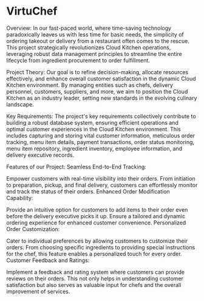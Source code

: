 # VirtuChef
Overview:
In our fast-paced world, where time-saving technology paradoxically leaves us with less time for basic needs, the simplicity of ordering takeout or delivery from a restaurant often comes to the rescue. This project strategically revolutionizes Cloud Kitchen operations, leveraging robust data management principles to streamline the entire lifecycle from ingredient procurement to order fulfillment.

Project Theory:
Our goal is to refine decision-making, allocate resources effectively, and enhance overall customer satisfaction in the dynamic Cloud Kitchen environment. By managing entities such as chefs, delivery personnel, customers, suppliers, and more, we aim to position the Cloud Kitchen as an industry leader, setting new standards in the evolving culinary landscape.

Key Requirements:
The project's key requirements collectively contribute to building a robust database system, ensuring efficient operations and optimal customer experiences in the Cloud Kitchen environment. This includes capturing and storing vital customer information, meticulous order tracking, menu item details, payment transactions, order status monitoring, menu item repository, ingredient inventory, employee information, and delivery executive records.

Features of our Project:
Seamless End-to-End Tracking:

Empower customers with real-time visibility into their orders.
From initiation to preparation, pickup, and final delivery, customers can effortlessly monitor and track the status of their orders.
Enhanced Order Modification Capability:

Provide an intuitive option for customers to add items to their order even before the delivery executive picks it up.
Ensure a tailored and dynamic ordering experience for enhanced customer convenience.
Personalized Order Customization:

Cater to individual preferences by allowing customers to customize their orders.
From choosing specific ingredients to providing special instructions for the chef, this feature enables a personalized touch for every order.
Customer Feedback and Ratings:

Implement a feedback and rating system where customers can provide reviews on their orders.
This not only helps in understanding customer satisfaction but also serves as valuable input for chefs and the overall improvement of services.
